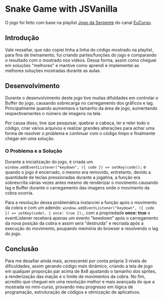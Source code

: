 # Snake Game with JSVanilla

O jogo foi feito com base na playlist [Jogo da Serpente](https://youtube.com/playlist?list=PLzi7gnV7P9PRJSrqFCguFoXnURwFCH-I5) do canal [EuCurso](https://www.youtube.com/@EuCurso).

## Introdução
Vale ressaltar, que não copiei linha a linha do código mostrado na playlist, para fins de treinamento, fui criando partes/funções do jogo e comparando o resultado com o mostrado nos vídeos. Dessa forma, assim como cheguei em soluções "melhores" e mantive como aprendi e implementei as melhores soluções mostradas durante as aulas.

## Desenvolvimento
Durante o desenvolvimento deste jogo tive muitas difuldades em controlar o Buffer do jogo, causando sobrecarga no carregamento dos gráficos e lag. Principalmente quando aumentava o tamanho da área de jogo, aumentando respectivamentes o número de imagens na tela.

Por causa disso, tive que pesquisar, quebrar a cabeça, ler e reler todo o código, criar vários arquivos e realizar grandes alterações para achar uma forma de resolver o problema e continuar com o código limpo e finalmente chegar em uma solução.

### O Problema e a Solução
Durante a inicialização do jogo, é criada um `window.addEventListener("keydown", ({ code }) => setKey(code));` e quando o jogo é encerrado, o mesmo era removido, entretanto, devido a quantidade de teclas pressionadas durante a jogatina, a função era sobrescrita várias vezes antes mesmo de renderizar o movimento causando lag e Buffer durante o carregamento das imagens onde o movimento da cobra ocorria.

Para a resolução dessa problemática instanciei a função após o movimento da cobra e com um adendo: `window.addEventListener("keydown", ({ code }) => setKey(code), { once: true });`, com a propriedade **once: true** o eventListener receberá apenas um evento "kewdown" após o carregamento da nova posição da cobra e assim será "destruída" e recriada após a execução do movimento, poupando memória do browser e resolvendo o lag do jogo.

## Conclusão
Para me desafiar ainda mais, acrescentei por conta própria 3 níveis de dificuldades, assim gerando código mais dinâmico, criando a tela de jogo em qualquer proporção par acima de 8x8 ajustando o tamanho dos sprites, a renderização das maçãs e o limite de movimentos da cobra.
No fim, acredito que cheguei em uma resolução melhor e mais avançada do que a mostrada no mini-curso, provando meu progresso em lógica de programação, estruturação de códigos e otimização de aplicativos.
